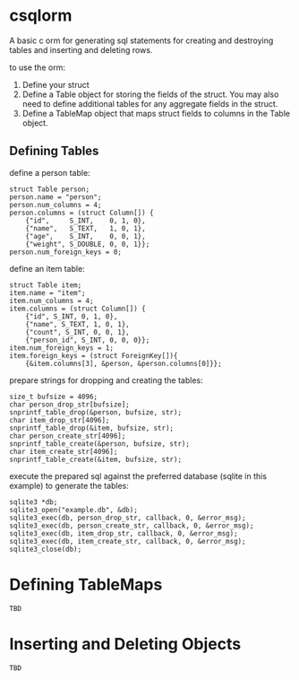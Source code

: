 # csqlorm

A basic c orm for generating sql statements for creating and destroying tables
and inserting and deleting rows.

to use the orm:
1. Define your struct
2. Define a Table object for storing the fields of the struct.  You may also
   need to define additional tables for any aggregate fields in the struct.
3. Define a TableMap object that maps struct fields to columns in the Table
   object.

## Defining Tables

define a person table:
```
struct Table person;
person.name = "person";
person.num_columns = 4;
person.columns = (struct Column[]) {
    {"id",     S_INT,    0, 1, 0},
    {"name",   S_TEXT,   1, 0, 1},
    {"age",    S_INT,    0, 0, 1},
    {"weight", S_DOUBLE, 0, 0, 1}};
person.num_foreign_keys = 0; 
```
define an item table:
```
struct Table item;
item.name = "item";
item.num_columns = 4;
item.columns = (struct Column[]) {
    {"id", S_INT, 0, 1, 0},
    {"name", S_TEXT, 1, 0, 1},
    {"count", S_INT, 0, 0, 1},
    {"person_id", S_INT, 0, 0, 0}};
item.num_foreign_keys = 1;
item.foreign_keys = (struct ForeignKey[]){
    {&item.columns[3], &person, &person.columns[0]}};
```
prepare strings for dropping and creating the tables:
```
size_t bufsize = 4096;
char person_drop_str[bufsize];
snprintf_table_drop(&person, bufsize, str);
char item_drop_str[4096];
snprintf_table_drop(&item, bufsize, str);
char person_create_str[4096];
snprintf_table_create(&person, bufsize, str);
char item_create_str[4096];
snprintf_table_create(&item, bufsize, str);
```

execute the prepared sql against the preferred database (sqlite in this
example) to generate the tables:
```
sqlite3 *db;
sqlite3_open("example.db", &db);
sqlite3_exec(db, person_drop_str, callback, 0, &error_msg);
sqlite3_exec(db, person_create_str, callback, 0, &error_msg);
sqlite3_exec(db, item_drop_str, callback, 0, &error_msg);
sqlite3_exec(db, item_create_str, callback, 0, &error_msg);
sqlite3_close(db);
```

# Defining TableMaps
```
TBD
```


# Inserting and Deleting Objects
```
TBD
```
